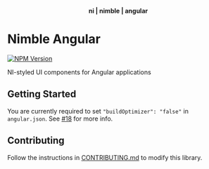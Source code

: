<div align="center">
    <p><b>ni | nimble | angular</b></p>
</div>

# Nimble Angular

[![NPM Version](https://img.shields.io/npm/v/@ni/nimble-angular.svg)](https://www.npmjs.com/package/@ni/nimble-angular)

NI-styled UI components for Angular applications

## Getting Started

You are currently required to set `"buildOptimizer": "false"` in `angular.json`. See [#18](https://github.com/ni/nimble/issues/18) for more info.

## Contributing

Follow the instructions in [CONTRIBUTING.md](CONTRIBUTING.md) to modify this library.

<!--
# NimbleAngular

This library was generated with [Angular CLI](https://github.com/angular/angular-cli) version 12.1.0.

## Code scaffolding

Run `ng generate component component-name --project nimble-angular` to generate a new component. You can also use `ng generate directive|pipe|service|class|guard|interface|enum|module --project nimble-angular`.
> Note: Don't forget to add `--project nimble-angular` or else it will be added to the default project in your `angular.json` file. 

## Build

Run `ng build nimble-angular` to build the project. The build artifacts will be stored in the `dist/` directory.

## Publishing

After building your library with `ng build nimble-angular`, go to the dist folder `cd dist/nimble-angular` and run `npm publish`.

## Running unit tests

Run `ng test nimble-angular` to execute the unit tests via [Karma](https://karma-runner.github.io).

## Further help

To get more help on the Angular CLI use `ng help` or go check out the [Angular CLI Overview and Command Reference](https://angular.io/cli) page.
-->